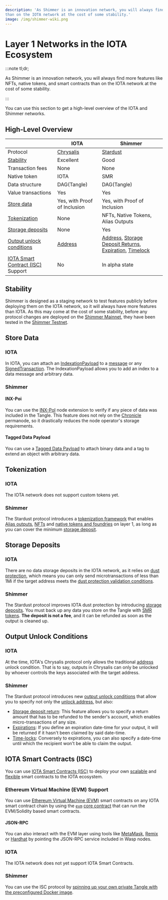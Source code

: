 ```yaml
---
description: 'As Shimmer is an innovation network, you will always find more features like NFTs, native tokens, and smart contracts
than on the IOTA network at the cost of some stability.'
image: /img/shimmer-wiki.png
---
```


# Layer 1 Networks in the IOTA Ecosystem

:::note tl;dr;

As Shimmer is an innovation network, you will always find more features like NFTs, native tokens, and smart contracts than on the IOTA network at the cost of some stability.

:::

You can use this section to get a high-level overview of the IOTA and Shimmer networks.

## High-Level Overview

|                                                                | IOTA                                                     | Shimmer                                                                                                                                                                                                                                                                           |
| -------------------------------------------------------------- | -------------------------------------------------------- | --------------------------------------------------------------------------------------------------------------------------------------------------------------------------------------------------------------------------------------------------------------------------------- |
| Protocol                                                       | [Chrysalis](https://wiki.iota.org/introduction/welcome/) | [Stardust](https://wiki.iota.org/shimmer/introduction/welcome/)                                                                                                                                                                                                                   |
| [Stability](#stability)                                        | Excellent                                                | Good                                                                                                                                                                                                                                                                              |
| Transaction fees                                               | None                                                     | None                                                                                                                                                                                                                                                                              |
| Native token                                                   | IOTA                                                     | SMR                                                                                                                                                                                                                                                                               |
| Data structure                                                 | DAG(Tangle)                                              | DAG(Tangle)                                                                                                                                                                                                                                                                       |
| Value transactions                                             | Yes                                                      | Yes                                                                                                                                                                                                                                                                               |
| [Store data](#store-data)                                      | Yes, with Proof of Inclusion                             | Yes, with Proof of Inclusion                                                                                                                                                                                                                                                      |
| [Tokenization](#tokenization)                                  | None                                                     | NFTs, Native Tokens, Alias Outputs                                                                                                                                                                                                                                                |
| [Storage deposits](#storage-deposits)                          | None                                                     | Yes                                                                                                                                                                                                                                                                               |
| [Output unlock conditions](#output-unlock-conditions)          | [Address](../what-is-stardust/unlock-conditions.md)      | [Address](../what-is-stardust/unlock-conditions.md), [Storage Deposit Returns](../what-is-stardust/unlock-conditions.md#storage-deposit-return), [Expiration](../what-is-stardust/unlock-conditions.md#expiration), [Timelock](../what-is-stardust/unlock-conditions.md#timelock) |
| [IOTA Smart Contract (ISC)](#iota-smart-contracts-isc) Support | No                                                       | In alpha state                                                                                                                                                                                                                                                                    |

## Stability

Shimmer is designed as a staging network to test features publicly before deploying them on the IOTA network, so it
will always have more features than IOTA. As this may come at the cost of some stability, before any protocol changes are deployed on the [Shimmer Mainnet](https://wiki.iota.org/shimmer/develop/endpoints/shimmer/), they have been tested
in the [Shimmer Testnet](https://wiki.iota.org/shimmer/develop/endpoints/testnet/).

## Store Data

### IOTA

In IOTA, you can attach
an [IndexationPayload](https://wiki.iota.org/iota.rs/explanations/messages_payloads_and_transactions/#indexationpayload)
to a [message](https://wiki.iota.org/iota.rs/explanations/messages_payloads_and_transactions/#messages) or
any [SignedTransaction](https://wiki.iota.org/iota.rs/explanations/messages_payloads_and_transactions/#signedtransaction).
The IndexationPayload allows you to add an index to a data message and arbitrary data.

### Shimmer

#### INX-Poi

You can use the [INX-PoI](https://wiki.iota.org/shimmer/inx-poi/welcome/) node extension to verify if any piece of data
was included in the Tangle. This feature does not rely on the [Chronicle](https://wiki.iota.org/shimmer/chronicle/welcome/)
permanode, so it drastically reduces the node operator's storage requirements.

#### Tagged Data Payload

You can use a [Tagged Data Payload](https://wiki.iota.org/shimmer/tips/tips/TIP-0023/) to attach binary data and a tag
to extend an object with arbitrary data.

## Tokenization

### IOTA

The IOTA network does not support custom tokens yet.

### Shimmer

The Stardust protocol introduces
a [tokenization framework](../what-is-stardust/tokenization.md)
that enables [Alias outputs](../../how-tos/alias/introduction.mdx),
[NFTs](../../how-tos/nft/introduction.mdx)
and [native tokens and foundries](../../how-tos/native-token/introduction.mdx)
on layer 1, as long as you can cover the
minimum [storage deposit](#storage-deposits).

## Storage Deposits

### IOTA

There are no data storage deposits in the IOTA network, as it relies on [dust protection](https://wiki.iota.org/introduction/reference/details/#dust-protection), which means you can only
send microtransactions of less than 1Mi if the target address meets the [dust protection validation conditions](https://wiki.iota.org/tips/tips/TIP-0015/#validation).

### Shimmer

The Stardust protocol improves IOTA dust protection by
introducing [storage deposits](../what-is-stardust/storage-deposit.md).
You must back up any data you store on the Tangle
with [SMR tokens](tokens-and-wallets.md#storage-deposits). **The
deposit is not a fee**, and it can be refunded as soon as the output is cleaned up.

## Output Unlock Conditions

### IOTA

At the time, IOTA's Chrysalis protocol only allows the
traditional [address](../what-is-stardust/unlock-conditions.md#address)
unlock condition. That is to say, outputs in Chrysalis can only be unlocked by whoever controls the keys associated with the target address.

### Shimmer

The Stardust protocol introduces
new [output unlock conditions](../what-is-stardust/unlock-conditions.md)
that allow you to specify not only
the [unlock address](../what-is-stardust/unlock-conditions.md#address),
but also:

- [Storage deposit return](../what-is-stardust/unlock-conditions.md#storage-deposit-return):
  This feature allows you to specify a return amount that has to be refunded to the sender's account, which enables
  micro-transactions of any size.
- [Expirations](../what-is-stardust/unlock-conditions.md#expiration):
  If you define an expiration date-time for your output, it will be returned if it hasn't been claimed by said
  date-time.
- [Time-locks](../what-is-stardust/unlock-conditions.md#timelock):
  Conversely to expirations, you can also specify a date-time until which the recipient won't be able to claim the
  output.

## IOTA Smart Contracts (ISC)

You can use [IOTA Smart Contracts (ISC)](https://wiki.iota.org/shimmer/smart-contracts/overview/) to deploy your own
[scalable](https://wiki.iota.org/shimmer/smart-contracts/overview/#scaling-and-fees)
and [flexible](https://wiki.iota.org/shimmer/smart-contracts/overview/#flexibility) smart contracts to the
IOTA ecosystem.

### Ethereum Virtual Machine (EVM) Support

You can use [Ethereum Virtual Machine (EVM)](https://wiki.iota.org/shimmer/smart-contracts/guide/evm/introduction/)
smart contracts on any IOTA smart contract chain by using
the [`evm`](https://wiki.iota.org/shimmer/smart-contracts/guide/core_concepts/core_contracts/evm/) [core contract](https://wiki.iota.org/shimmer/smart-contracts/guide/core_concepts/core_contracts/overview/)
that can run the EVM/Solidity based smart contracts.

#### JSON-RPC

You can also interact with the EVM layer using tools
like [MetaMask](https://metamask.io/), [Remix](https://remix.ethereum.org/) or [Hardhat](https://hardhat.org/) by
pointing the JSON-RPC service included in Wasp nodes.

### IOTA

The IOTA network does not yet support IOTA Smart Contracts.

### Shimmer

You can use the ISC protocol
by [spinning up your own private Tangle with the preconfigured Docker image](https://github.com/iotaledger/wasp/tree/develop/tools/local-setup).
